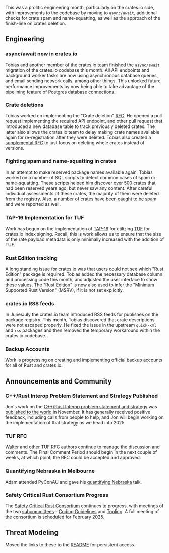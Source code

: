 This was a prolific engineering month, particularly on the crates.io side, with improvements to the codebase by moving to `async/await`, additional checks for crate spam and name-squatting, as well as the approach of the finish-line on crates deletion.

## Engineering

### async/await now in crates.io

Tobias and another member of the crates.io team finished the `async/await` migration of the crates.io codebase this month. All API endpoints and background worker tasks are now using asynchronous database queries, and email sending network calls, among other things. This unlocked future performance improvements by now being able to take advantage of the pipelining feature of Postgres database connections.

### Crate deletions

Tobias worked on implementing the "Crate deletion" [RFC](https://github.com/rust-lang/rfcs/pull/3660). He opened a pull request implementing the required API endpoint, and other pull request that introduced a new database table to track previously deleted crates. The latter also allows the crates.io team to delay making crate names available again for re-registration after they were deleted. Tobias also created a [supplemental RFC](https://github.com/rust-lang/rfcs/pull/3731) to just focus on deleting whole crates instead of versions. 

### Fighting spam and name-squatting in crates

In an attempt to make reserved package names available again, Tobias worked on a number of SQL scripts to detect common cases of spam or name-squatting. These scripts helped him discover over 500 crates that had been reserved years ago, but never saw any content. After careful individual assessments of these crates, the majority of them were deleted from the registry. Also, a number of crates have been caught to be spam and were reported as well.

### TAP-16 Implementation for TUF

Work has begun on the implementation of [TAP-16](https://github.com/theupdateframework/taps/blob/master/tap16.md) for utilizing [TUF](https://theupdateframework.io) for crates.io index signing. Recall, this is work allows us to ensure that the size of the rate payload metadata is only minimally increased with the addition of TUF.

### Rust Edition tracking

A long standing issue for crates.io was that users could not see which "Rust Edition" package is required. Tobias added the necessary database column and processing code this month, and adjusted the user interface to show these values. The "Rust Edition" is now also used to infer the "Minimum Supported Rust Version" (MSRV), if it is not set explicitly.

### crates.io RSS feeds

In June/July the crates.io team introduced RSS feeds for publishes on the package registry. This month, Tobias discovered that crate descriptions were not escaped properly. He fixed the issue in the upstream `quick-xml` and `rss` packages and then removed the temporary workaround within the crates.io codebase.

### Backup Accounts

Work is progressing on creating and implementing official backup accounts for all of Rust and crates.io.

## Announcements and Community

### C++/Rust Interop Problem Statement and Strategy Published

Jon's work on the [C++/Rust Interop problem statement and strategy](https://github.com/rustfoundation/interop-initiative/blob/main/problem-statement.md) was [published to the world](https://foundation.rust-lang.org/news/rust-foundation-releases-problem-statement-on-c-rust-interoperability/) in November. It has generally received positive feedback, including calls from people to help, and Jon will begin working on the implementation of that strategy as we head into 2025.

### TUF RFC

Walter and other [TUF RFC](https://github.com/rust-lang/rfcs/pull/3724) authors continue to manage the discussion and comments. The Final Comment Period should begin in the next couple of weeks, at which point, the RFC could be accepted and approved.

### Quantifying Nebraska in Melbourne  

Adam attended PyConAU and gave his [quantifying Nebraska](https://2024.pycon.org.au/program/LYLY7H/) talk.

### Safety Critical Rust Consortium Progress

The [Safety Critical Rust Consortium](https://github.com/rustfoundation/safety-critical-rust-consortium) continues to progress, with meetings of the two [subcommittees](https://github.com/rustfoundation/safety-critical-rust-consortium/tree/main/subcommittee) - [Coding Guidelines](https://github.com/rustfoundation/safety-critical-rust-consortium/tree/main/subcommittee/coding-guidelines) and [Tooling](https://github.com/rustfoundation/safety-critical-rust-consortium/tree/main/subcommittee/tooling). A full meeting of the consortium is scheduled for February 2025.

## Threat Modeling

Moved the links to these to the [README](./README.md) for persistent access.